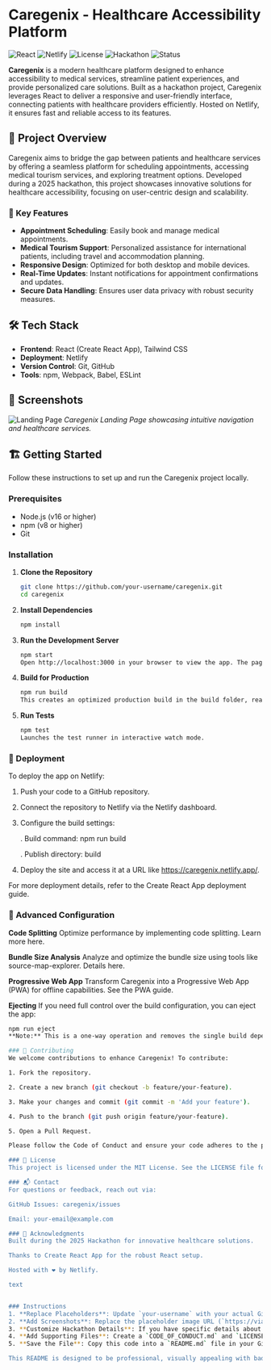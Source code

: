# Caregenix - Healthcare Accessibility Platform

![React](https://img.shields.io/badge/React-18.2.0-61DAFB?logo=react)
![Netlify](https://img.shields.io/badge/Netlify-Deployed-00C7B7?logo=netlify)
![License](https://img.shields.io/badge/License-MIT-blue)
![Hackathon](https://img.shields.io/badge/Hackathon-2025-brightgreen)
![Status](https://img.shields.io/badge/Status-Active-green)

**Caregenix** is a modern healthcare platform designed to enhance accessibility to medical services, streamline patient experiences, and provide personalized care solutions. Built as a hackathon project, Caregenix leverages React to deliver a responsive and user-friendly interface, connecting patients with healthcare providers efficiently. Hosted on Netlify, it ensures fast and reliable access to its features.

## 🚀 Project Overview

Caregenix aims to bridge the gap between patients and healthcare services by offering a seamless platform for scheduling appointments, accessing medical tourism services, and exploring treatment options. Developed during a 2025 hackathon, this project showcases innovative solutions for healthcare accessibility, focusing on user-centric design and scalability.

### 🌟 Key Features
- **Appointment Scheduling**: Easily book and manage medical appointments.
- **Medical Tourism Support**: Personalized assistance for international patients, including travel and accommodation planning.
- **Responsive Design**: Optimized for both desktop and mobile devices.
- **Real-Time Updates**: Instant notifications for appointment confirmations and updates.
- **Secure Data Handling**: Ensures user data privacy with robust security measures.

## 🛠️ Tech Stack

- **Frontend**: React (Create React App), Tailwind CSS
- **Deployment**: Netlify
- **Version Control**: Git, GitHub
- **Tools**: npm, Webpack, Babel, ESLint

## 📸 Screenshots

![Landing Page](https://via.placeholder.com/600x300.png?text=Caregenix+Landing+Page)
*Caregenix Landing Page showcasing intuitive navigation and healthcare services.*

## 🏗️ Getting Started

Follow these instructions to set up and run the Caregenix project locally.

### Prerequisites
- Node.js (v16 or higher)
- npm (v8 or higher)
- Git

### Installation
1. **Clone the Repository**
   ```bash
   git clone https://github.com/your-username/caregenix.git
   cd caregenix
2. **Install Dependencies**

   ```bash
   npm install
3. **Run the Development Server**

   ```bash
   npm start
   Open http://localhost:3000 in your browser to view the app. The page will reload automatically when you make changes.

4. **Build for Production**

   ```bash
   npm run build
   This creates an optimized production build in the build folder, ready for deployment.

5. **Run Tests**

   ```bash
   npm test
   Launches the test runner in interactive watch mode.

### 🚀 Deployment
To deploy the app on Netlify:

 1. Push your code to a GitHub repository.

 2. Connect the repository to Netlify via the Netlify dashboard.

 3. Configure the build settings:

    . Build command: npm run build

    . Publish directory: build

 4. Deploy the site and access it at a URL like https://caregenix.netlify.app/.

For more deployment details, refer to the Create React App deployment guide.

### 🧪 Advanced Configuration
**Code Splitting**
Optimize performance by implementing code splitting. Learn more here.

**Bundle Size Analysis**
Analyze and optimize the bundle size using tools like source-map-explorer. Details here.

**Progressive Web App**
Transform Caregenix into a Progressive Web App (PWA) for offline capabilities. See the PWA guide.

**Ejecting**
If you need full control over the build configuration, you can eject the app:

   ```bash
   npm run eject
   **Note:** This is a one-way operation and removes the single build dependency. Use with caution.

### 🤝 Contributing
We welcome contributions to enhance Caregenix! To contribute:

 1. Fork the repository.

 2. Create a new branch (git checkout -b feature/your-feature).

 3. Make your changes and commit (git commit -m 'Add your feature').

 4. Push to the branch (git push origin feature/your-feature).

 5. Open a Pull Request.

Please follow the Code of Conduct and ensure your code adheres to the project's ESLint rules.

### 📜 License
This project is licensed under the MIT License. See the LICENSE file for details.

### 📬 Contact
For questions or feedback, reach out via:

GitHub Issues: caregenix/issues

Email: your-email@example.com

### 🙌 Acknowledgments
Built during the 2025 Hackathon for innovative healthcare solutions.

Thanks to Create React App for the robust React setup.

Hosted with ❤️ by Netlify.

text


### Instructions
1. **Replace Placeholders**: Update `your-username` with your actual GitHub username and `your-email@example.com` with your contact email.
2. **Add Screenshots**: Replace the placeholder image URL (`https://via.placeholder.com/600x300.png?text=Caregenix+Landing+Page`) with an actual screenshot of your landing page. You can host it on a service like Imgur or in your repository's `/screenshots` folder.
3. **Customize Hackathon Details**: If you have specific details about the hackathon (e.g., name, date, or theme), replace "2025 Hackathon" with those details.
4. **Add Supporting Files**: Create a `CODE_OF_CONDUCT.md` and `LICENSE` file in your repository to match the links in the README.
5. **Save the File**: Copy this code into a `README.md` file in your GitHub repository's root directory.

This README is designed to be professional, visually appealing with badges and emojis, and informative, covering all necessary aspects of your Caregenix project. Let me know if you need help with specific customizations or additional sections!
